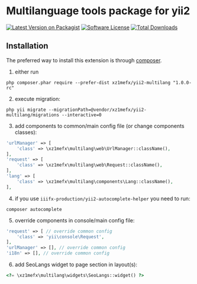 Multilanguage tools package for yii2
=======================

[![Latest Version on Packagist][ico-version]][link-packagist]
[![Software License][ico-license]](LICENSE.md)
[![Total Downloads][ico-downloads]][link-downloads]

Installation
------------

The preferred way to install this extension is through [composer](http://getcomposer.org/download/).

1. either run

```
php composer.phar require --prefer-dist xz1mefx/yii2-multilang "1.0.0-rc"
```

2. execute migration:

```
php yii migrate --migrationPath=@vendor/xz1mefx/yii2-multilang/migrations --interactive=0
```

3. add components to common/main config file (or change components classes):
```php
'urlManager' => [
    'class' => \xz1mefx\multilang\web\UrlManager::className(),
],
'request' => [
    'class' => \xz1mefx\multilang\web\Request::className(),
],
'lang' => [
    'class' => \xz1mefx\multilang\components\Lang::className(),
],
```

4. if you use `iiifx-production/yii2-autocomplete-helper` you need to run:
```
composer autocomplete
```

5. override components in console/main config file:
```php
'request' => [ // override common config
    'class' => 'yii\console\Request',
],
'urlManager' => [], // override common config
'i18n' => [], // override common config
```

6. add SeoLangs widget to page <head> section in layout(s):
```php
<?= \xz1mefx\multilang\widgets\SeoLangs::widget() ?>
```


[ico-version]: https://img.shields.io/packagist/v/xz1mefx/yii2-multilang.svg
[ico-license]: https://img.shields.io/badge/license-MIT-brightgreen.svg
[ico-downloads]: https://img.shields.io/packagist/dt/xz1mefx/yii2-multilang.svg
[ico-travis]: https://travis-ci.org/xz1mefx/yii2-multilang.svg
[ico-scrutinizer]: https://scrutinizer-ci.com/g/xz1mefx/yii2-multilang/badges/quality-score.png?b=master
[ico-codecoverage]: https://scrutinizer-ci.com/g/xz1mefx/yii2-multilang/badges/coverage.png?b=master

[link-packagist]: https://packagist.org/packages/xz1mefx/yii2-multilang
[link-downloads]: https://packagist.org/packages/xz1mefx/yii2-multilang
[link-travis]: https://travis-ci.org/xz1mefx/yii2-multilang
[link-scrutinizer]: https://scrutinizer-ci.com/g/xz1mefx/yii2-multilang/?branch=master

